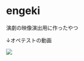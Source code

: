 # engeki

演劇の映像演出用に作ったやつ


↓オペテストの動画

[![](https://img.youtube.com/vi/WT3e2g30EsU/0.jpg)](https://www.youtube.com/watch?v=WT3e2g30EsU)
